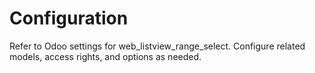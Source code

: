 # Configuration

Refer to Odoo settings for web_listview_range_select. Configure related models, access rights, and options as needed.
